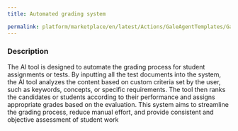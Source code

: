 ```yaml
---
title: Automated grading system

permalink: platform/marketplace/en/latest/Actions/GaleAgentTemplates/GaleTL_021
---
```

### Description

The AI tool is designed to automate the grading process for student assignments or tests. By inputting all the test documents into the system, the AI tool analyzes the content based on custom criteria set by the user, such as keywords, concepts, or specific requirements. The tool then ranks the candidates or students according to their performance and assigns appropriate grades based on the evaluation. This system aims to streamline the grading process, reduce manual effort, and provide consistent and objective assessment of student work
